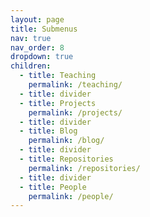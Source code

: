 ```yaml
---
layout: page
title: Submenus
nav: true
nav_order: 8
dropdown: true
children:
  - title: Teaching
    permalink: /teaching/
  - title: divider
  - title: Projects
    permalink: /projects/
  - title: divider
  - title: Blog
    permalink: /blog/
  - title: divider
  - title: Repositories
    permalink: /repositories/
  - title: divider
  - title: People
    permalink: /people/
---
```

